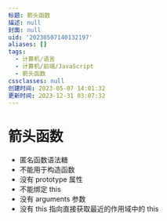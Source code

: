 ```yaml
---
标题: 箭头函数
描述: null
封面: null
uid: '20230507140132197'
aliases: []
tags:
  - 计算机/语言
  - 计算机/前端/JavaScript
  - 箭头函数
cssclasses: null
创建时间: 2023-05-07 14:01:32
更新时间: 2023-12-31 03:07:32
---
```


# 箭头函数

- 匿名函数语法糖
- 不能用于构造函数
- 没有 prototype 属性
- 不能绑定 this
- 没有 arguments 参数
- 没有 this 指向直接获取最近的作用域中的 this
